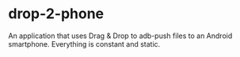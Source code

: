 drop-2-phone
============

An application that uses Drag &amp; Drop to adb-push files to an Android smartphone.
Everything is constant and static.
